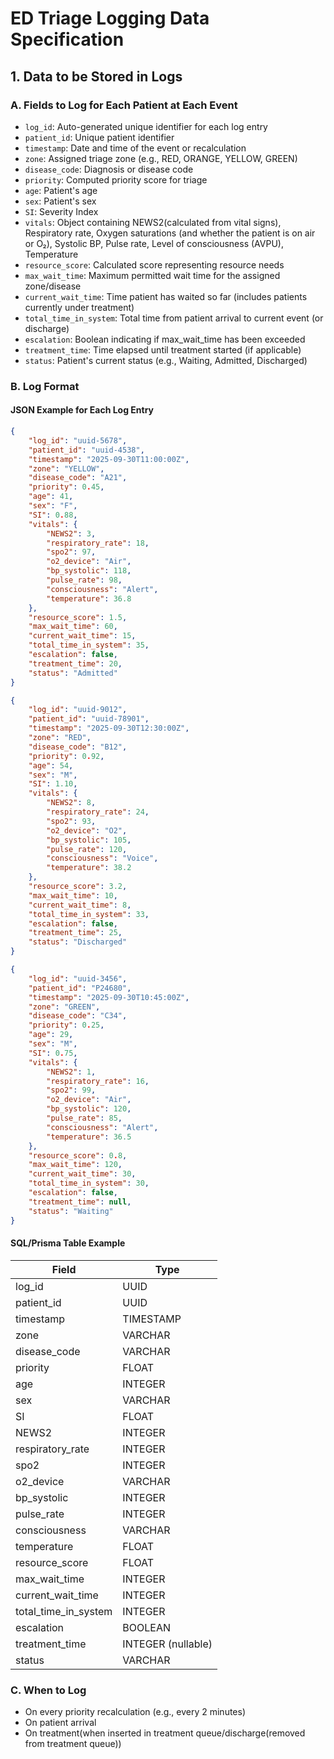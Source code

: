 # ED Triage Logging Data Specification

## 1. Data to be Stored in Logs

### A. Fields to Log for Each Patient at Each Event

- `log_id`: Auto-generated unique identifier for each log entry
- `patient_id`: Unique patient identifier
- `timestamp`: Date and time of the event or recalculation
- `zone`: Assigned triage zone (e.g., RED, ORANGE, YELLOW, GREEN)
- `disease_code`: Diagnosis or disease code
- `priority`: Computed priority score for triage
- `age`: Patient's age
- `sex`: Patient's sex
- `SI`: Severity Index
- `vitals`: Object containing NEWS2(calculated from vital signs), Respiratory rate, Oxygen saturations (and whether the patient is on air or O₂), Systolic BP, Pulse rate, Level of consciousness (AVPU), Temperature
- `resource_score`: Calculated score representing resource needs
- `max_wait_time`: Maximum permitted wait time for the assigned zone/disease
- `current_wait_time`: Time patient has waited so far (includes patients currently under treatment)
- `total_time_in_system`: Total time from patient arrival to current event (or discharge)
- `escalation`: Boolean indicating if max_wait_time has been exceeded
- `treatment_time`: Time elapsed until treatment started (if applicable)
- `status`: Patient's current status (e.g., Waiting, Admitted, Discharged)

### B. Log Format

#### JSON Example for Each Log Entry
```json
{
    "log_id": "uuid-5678",
    "patient_id": "uuid-4538",
    "timestamp": "2025-09-30T11:00:00Z",
    "zone": "YELLOW",
    "disease_code": "A21",
    "priority": 0.45,
    "age": 41,
    "sex": "F",
    "SI": 0.88,
    "vitals": {
        "NEWS2": 3,
        "respiratory_rate": 18,
        "spo2": 97,
        "o2_device": "Air",
        "bp_systolic": 118,
        "pulse_rate": 98,
        "consciousness": "Alert",
        "temperature": 36.8
    },
    "resource_score": 1.5,
    "max_wait_time": 60,
    "current_wait_time": 15,
    "total_time_in_system": 35,
    "escalation": false,
    "treatment_time": 20,
    "status": "Admitted"
}
```
```json
{
    "log_id": "uuid-9012",
    "patient_id": "uuid-78901",
    "timestamp": "2025-09-30T12:30:00Z",
    "zone": "RED",
    "disease_code": "B12",
    "priority": 0.92,
    "age": 54,
    "sex": "M",
    "SI": 1.10,
    "vitals": {
        "NEWS2": 8,
        "respiratory_rate": 24,
        "spo2": 93,
        "o2_device": "O2",
        "bp_systolic": 105,
        "pulse_rate": 120,
        "consciousness": "Voice",
        "temperature": 38.2
    },
    "resource_score": 3.2,
    "max_wait_time": 10,
    "current_wait_time": 8,
    "total_time_in_system": 33,
    "escalation": false,
    "treatment_time": 25,
    "status": "Discharged"
}
```
```json
{
    "log_id": "uuid-3456",
    "patient_id": "P24680",
    "timestamp": "2025-09-30T10:45:00Z",
    "zone": "GREEN",
    "disease_code": "C34",
    "priority": 0.25,
    "age": 29,
    "sex": "M",
    "SI": 0.75,
    "vitals": {
        "NEWS2": 1,
        "respiratory_rate": 16,
        "spo2": 99,
        "o2_device": "Air",
        "bp_systolic": 120,
        "pulse_rate": 85,
        "consciousness": "Alert",
        "temperature": 36.5
    },
    "resource_score": 0.8,
    "max_wait_time": 120,
    "current_wait_time": 30,
    "total_time_in_system": 30,
    "escalation": false,
    "treatment_time": null,
    "status": "Waiting"
}
```

#### SQL/Prisma Table Example
| Field                | Type                |
|----------------------|---------------------|
| log_id               | UUID                |
| patient_id           | UUID                |
| timestamp            | TIMESTAMP           |
| zone                 | VARCHAR             |
| disease_code         | VARCHAR             |
| priority             | FLOAT               |
| age                  | INTEGER             |
| sex                  | VARCHAR             |
| SI                   | FLOAT               |
| NEWS2                | INTEGER             |
| respiratory_rate     | INTEGER             |
| spo2                 | INTEGER             |
| o2_device            | VARCHAR             |
| bp_systolic          | INTEGER             |
| pulse_rate           | INTEGER             |
| consciousness        | VARCHAR             |
| temperature          | FLOAT               |
| resource_score       | FLOAT               |
| max_wait_time        | INTEGER             |
| current_wait_time    | INTEGER             |
| total_time_in_system | INTEGER             |
| escalation           | BOOLEAN             |
| treatment_time       | INTEGER (nullable)  |
| status               | VARCHAR             |

### C. When to Log
- On every priority recalculation (e.g., every 2 minutes)
- On patient arrival
- On treatment(when inserted in treatment queue/discharge(removed from treatment queue))


